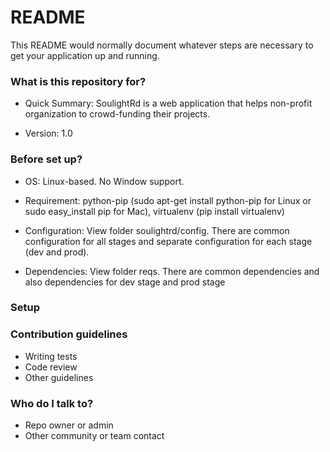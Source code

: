 # README #

This README would normally document whatever steps are necessary to get your application up and running.

### What is this repository for? ###

* Quick Summary: SoulightRd is a web application that helps non-profit organization to crowd-funding their projects. 

* Version: 1.0

### Before set up? ###

* OS: Linux-based. No Window support.

* Requirement: python-pip (sudo apt-get install python-pip for Linux or sudo easy_install pip for Mac), virtualenv (pip install virtualenv)

* Configuration: View folder soulightrd/config. There are common configuration for all stages and separate configuration for each stage (dev and prod).  

* Dependencies: View folder reqs. There are common dependencies and also dependencies for dev stage and prod stage

### Setup ###



### Contribution guidelines ###

* Writing tests
* Code review
* Other guidelines

### Who do I talk to? ###

* Repo owner or admin
* Other community or team contact